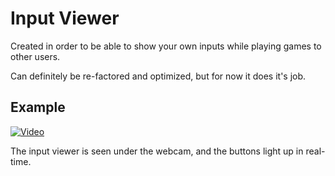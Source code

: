 # Input Viewer

Created in order to be able to show your own inputs while playing games to other users.

Can definitely be re-factored and optimized, but for now it does it's job.

## Example
[![Video](https://i.imgur.com/jeXkvnq.jpg)](https://youtu.be/rlaV0I4-G34)

The input viewer is seen under the webcam, and the buttons light up in real-time.
